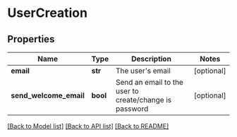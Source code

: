 # UserCreation

## Properties
Name | Type | Description | Notes
------------ | ------------- | ------------- | -------------
**email** | **str** | The user&#x27;s email | [optional] 
**send_welcome_email** | **bool** | Send an email to the user to create/change is password | [optional] 

[[Back to Model list]](../README.md#documentation-for-models) [[Back to API list]](../README.md#documentation-for-api-endpoints) [[Back to README]](../README.md)

